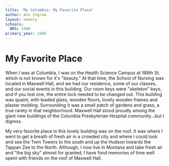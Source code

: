 ```yaml
---
title: 'My Columbia: My Favorite Place'
author: Ann Ingram
layout: memory
schools:
  NRS: 1980
primary_year: 1980
---
```

# My Favorite Place

When I was at Columbia,  I was on the Health Science Campus at 168th St.  which is not known for it's "beauty."  At that time, the School of Nursing was located in Maxwell Hall, and we had our residence, some of our classes, and our social events in this building.  Our room keys were "skeleton" keys, and if you lost one, the entire lock needed to be changed out.  This building was  quaint, with leaded glass, wooden floors, lovely wooden frames and plaster molding.  Surrounding it was a small patch of gardens and grass, a true rarety in that neighborhood.  Maxwell Hall stood proudly among the giant new buildings of the Columbia Presbyterian Hospital community...but I digress.

My very favorite place in this lovely building was on the roof.  It was where I went to get a breath of fresh air in a crowded city and where I could look and see the Twin Towers to the south and up the Hudson towards the Tappan Zee to the North.  Although, I now live in Montana and take fresh air and "the big sky" almost for granted, I have fond memories of time well spent with friends on the roof of Maxwell Hall.
